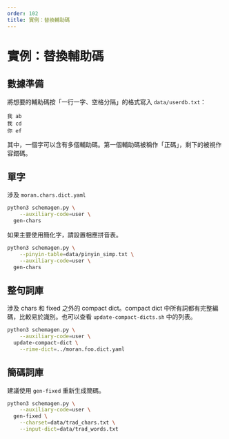 ```yaml
---
order: 102
title: 實例：替換輔助碼
---
```


# 實例：替換輔助碼

## 數據準備

將想要的輔助碼按「一行一字、空格分隔」的格式寫入 `data/userdb.txt`：

```
我 ab
我 cd
你 ef
```

其中，一個字可以含有多個輔助碼。第一個輔助碼被稱作「正碼」，剩下的被視作容錯碼。

## 單字

涉及 `moran.chars.dict.yaml`

```bash
python3 schemagen.py \
    --auxiliary-code=user \
  gen-chars
```

[//]: # ({% hint style="info" %})
如果主要使用簡化字，請設置相應拼音表。

```bash
python3 schemagen.py \
    --pinyin-table=data/pinyin_simp.txt \
    --auxiliary-code=user \
  gen-chars
```

[//]: # ({% endhint %})

## 整句詞庫

涉及 chars 和 fixed 之外的 compact dict。compact dict 中所有詞都有完整編碼，比較易於識別。也可以查看 `update-compact-dicts.sh` 中的列表。

```bash
python3 schemagen.py \
    --auxiliary-code=user \
  update-compact-dict \
    --rime-dict=../moran.foo.dict.yaml
```

## 簡碼詞庫

建議使用 `gen-fixed` 重新生成簡碼。

```bash
python3 schemagen.py \
    --auxiliary-code=user \
  gen-fixed \
    --charset=data/trad_chars.txt \
    --input-dict=data/trad_words.txt
```

